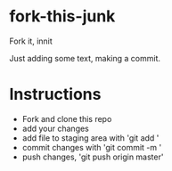 # fork-this-junk
Fork it, innit

Just adding some text, making a commit.

# Instructions

- Fork and clone this repo
- add your changes
- add file to staging area with 'git add <fileName>'
- commit changes with 'git commit -m <your message>'
- push changes, 'git push origin master'
